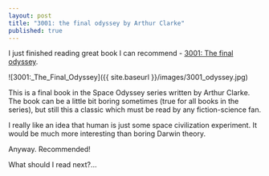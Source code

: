```yaml
---
layout: post
title: "3001: the final odyssey by Arthur Clarke"
published: true
---
```


I just finished reading great book I can recommend - [3001: The final odyssey](https://en.wikipedia.org/wiki/3001:_The_Final_Odyssey).

![3001:_The_Final_Odyssey]({{ site.baseurl }}/images/3001_odyssey.jpg)

This is a final book in the Space Odyssey series written by Arthur Clarke. The book can be a little bit boring sometimes (true for all books in the series), but still this a classic which must be read by any fiction-science fan. 

I really like an idea that human is just some space civilization experiment. It would be much more interesting than boring Darwin theory.

Anyway. Recommended!

What should I read next?...
